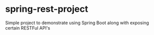 # spring-rest-project
Simple project to demonstrate using Spring Boot along with exposing certain RESTFul API's
